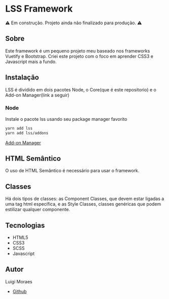 # LSS Framework

:warning: Em construção. Projeto ainda não finalizado para produção. :warning:

## Sobre

Este framework é um pequeno projeto meu baseado nos frameworks Vuetify e Bootstrap.
Criei este projeto com o foco em aprender CSS3 e Javascript mais a fundo.</br>

## Instalação

LSS é dividido em dois pacotes Node, o Core(que é este repositorio)
e o Add-on Manager(link a seguir)

### Node

Instale o pacote lss usando seu package manager favorito

```bash
yarn add lss
yarn add lss/addons
```

<a href="https://github.com/luigi-ms/lss-addons-sys">Add-on Manager</a>

## HTML Semântico

O uso de HTML Semântico é necessário para usar o framework.

## Classes

Há dois tipos de classes: as Component Classes, que devem estar ligadas a uma tag html
específica, e as Style Classes, classes genéricas que podem estilizar qualquer componente.

## Tecnologias

-   HTML5
-   CSS3
-   SCSS
-   Javascript

## Autor

Luigi Moraes

-   [Github](https://github.com/luigi-ms)
